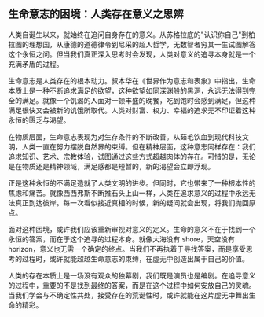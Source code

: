 ## 生命意志的困境：人类存在意义之思辨

人类自诞生以来，就始终在追问自身存在的意义。从苏格拉底的"认识你自己"到柏拉图的理想国，从康德的道德律令到尼采的超人哲学，无数智者穷其一生试图解答这个永恒之问。但当我们真正深入思考时会发现，人类对意义的追寻本身就是一个充满矛盾的过程。

生命意志是人类存在的根本动力。叔本华在《世界作为意志和表象》中指出，生命本质上是一种不断追求满足的欲望，这种欲望如同深渊般的黑洞，永远无法得到完全的满足。就像一个饥渴的人面对一顿丰盛的晚餐，吃到饱时会感到满足，但这种满足很快又会被新的饥饿所取代。人类对财富、权力、幸福的追求无不印证着这种永恒的匮乏与渴望。

在物质层面，生命意志表现为对生存条件的不断改善。从茹毛饮血到现代科技文明，人类一直在努力摆脱自然界的束缚。但在精神层面，这种意志同样存在：我们追求知识、艺术、宗教体验，试图通过这些方式超越肉体的存在。可惜的是，无论是在物质还是精神领域，满足感都是短暂的，新的渴望会立即浮现。

正是这种永恒的不满足造就了人类文明的进步。但同时，它也带来了一种根本性的焦虑和痛苦。就像西西弗斯不断推石头上山一样，人类在追求意义的过程中永远无法真正到达彼岸。每一次看似接近真相的时候，新的疑问就会出现，将我们抛回原点。

面对这种困境，或许我们应该重新审视对意义的定义。生命的意义不在于找到一个永恒的答案，而在于这个追寻的过程本身。就像大海没有 shore，天空没有 horizon，意义也无需一个确定的终点。当我们不再执着于寻找答案，而是享受思考的过程时，或许就能超越生命意志的束缚，在虚无中创造出属于自己的价值。

人类的存在本质上是一场没有观众的独幕剧，我们既是演员也是编剧。在追寻意义的过程中，重要的不是找到最终的答案，而是在这个过程中如何安放自己的灵魂。当我们学会与不确定性共处，接受存在的荒诞性时，或许就能在这片虚无中舞出生命的精彩。